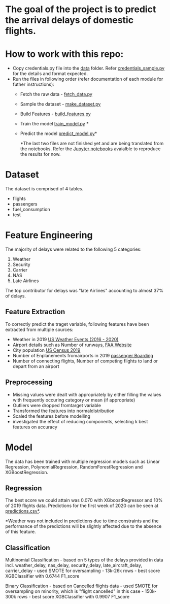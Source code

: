 # The goal of the project is to predict the arrival delays of domestic flights.

# How to work with this repo:

- Copy credentials.py file into the [data](src/data) folder. Refer [credentials_sample.py](src/data/credentials_sample.py) for the details and format expected.
- Run the files in following order (refer documentation of each module for futher instructions):
  - Fetch the raw data - [fetch_data.py](src/data/fetch_data.py)
  - Sample the dataset - [make_dataset.py](src/data/make_dataset.py)
  - Build Features - [build_features.py](src/features/build_features.py)
  - Train the model [train_model.py](src/models/train_model.py) \*
  - Predict the model [predict_model.py](src/models/predict_model.py)\*
  
    \*The last two files are not finished yet and are being translated from the notebooks. Refer the [Jupyter notebooks](notebooks/) avaialble to reproduce the results for now.

# Dataset

The dataset is comprised of 4 tables.

- flights
- passengers
- fuel_consumption
- test

# Feature Engineering

The majority of delays were related to the following 5 categories:

1. Weather
2. Security
3. Carrier
4. NAS
5. Late Airlines

The top contributor for delays was "late Airlines" accounting to almost 37% of delays.

## Feature Extraction

To correctly predict the traget variable, following features have been extracted from multiple sources:

- Weather in 2019 [US Weather Events (2016 - 2020)](https://www.kaggle.com/sobhanmoosavi/us-weather-events)
- Airport details such as Number of runways, [FAA Website](https://adip.faa.gov/agis/public/#/airportSearch)
- City population [US Census 2019](https://www.census.gov/data/datasets/time-series/demo/popest/2010s-counties-total.html)
- Number of Enplanements fromairports in 2019 [passenger Boarding](https://www.faa.gov/airports/planning_capacity/passenger_allcargo_stats/passenger/)
- Number of connecting flights, Number of competing flights to land or depart from an airport

## Preprocessing

- Missing values were dealt with appropriately by either filling the values with frequently occuring category or mean (if appropriate)
- Outliers were dropped fromtarget variable
- Transformed the features into normaldistribution
- Scaled the features before modelling
- investigated the effect of reducing components, selecting k best features on accuracy

# Model

The data has been trained with multiple regression models such as Linear Regression, PolynomialRegression, RandomForestRegression and XGBoostRegression.

## Regression

The best score we could attain was 0.070 with XGboostRegressor and 10% of 2019 flights data.
Predictions for the first week of 2020 can be seen at [predictions.csv\*](reports/predictions.csv).

*Weather was not included in predictions due to time constraints and the performance of the predictions will be slightly affected due to the absence of this feature.

## Classification

Multinomial Classification - based on 5 types of the delays provided in data incl. weather_delay, nas_delay, security_delay, late_aircraft_delay, carrier_delay - used SMOTE for oversampling - 13k-26k rows - best score XGBClassifier with 0.6744 F1_score

Binary Classification - based on Cancelled flights data - used SMOTE for oversampling on minority, which is "flight cancelled" in this case - 150k-300k rows - best score XGBClassifier with 0.9907 F1_score
